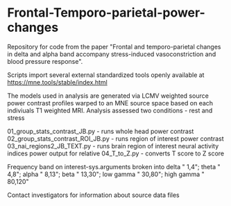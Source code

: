 # Frontal-Temporo-parietal-power-changes
Repository for code from the paper "Frontal and temporo-parietal changes in delta and alpha band accompany stress-induced vasoconstriction and blood pressure response".

Scripts import several external standardized tools openly available at https://mne.tools/stable/index.html

The models used in analysis are generated via LCMV weighted source power contrast profiles warped to an MNE source space based on each indiviuals T1 weighted MRI. Analysis assessed two conditions - rest and stress 

01_group_stats_contrast_JB.py - runs whole head power contrast
02_group_stats_contrast_ROI_JB.py - runs region of interest power contrast
03_nai_regions2_JB_TEXT.py - runs brain region of interest neural activity indices power output for relative 
04_T_to_Z.py - converts T score to Z score

Frequency band on interest-sys.arguments broken into 
delta " 1,4"; theta " 4,8"; alpha " 8,13"; beta " 13,30"; low gamma " 30,80"; high gamma " 80,120"

Contact investigators for information about source data files
